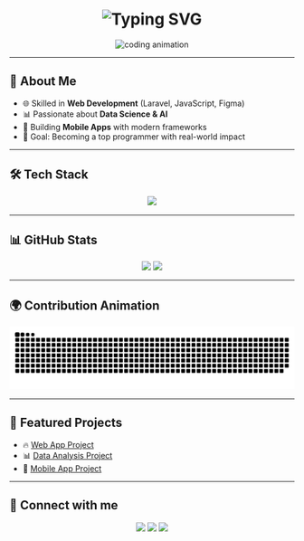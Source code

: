 <!-- Header Animasi -->
<h1 align="center">
  <img src="https://readme-typing-svg.herokuapp.com?font=Fira+Code&weight=600&size=28&pause=1000&color=00C2FF&center=true&vCenter=true&width=600&lines=Hello+World!+I'm+Andri+Yano;Web+Developer+💻;Data+Enthusiast+📊;Mobile+App+Developer+📱" alt="Typing SVG" />
</h1>

<!-- Banner Animasi -->
<p align="center">
  <img src="https://media.giphy.com/media/qgQUggAC3Pfv687qPC/giphy.gif" width="600" alt="coding animation"/>
</p>

---

## 🚀 About Me  
- 🌐 Skilled in **Web Development** (Laravel, JavaScript, Figma)  
- 📊 Passionate about **Data Science & AI**  
- 📱 Building **Mobile Apps** with modern frameworks  
- 🎯 Goal: Becoming a top programmer with real-world impact  

---

## 🛠️ Tech Stack  

<p align="center">
  <img src="https://skillicons.dev/icons?i=html,css,js,laravel,figma,python,mysql,php,flutter,dart,git,github" />
</p>

---

## 📊 GitHub Stats  

<p align="center">
  <img src="https://github-readme-stats.vercel.app/api?username=andriyanooo&show_icons=true&theme=tokyonight" height="150" />
  <img src="https://github-readme-streak-stats.herokuapp.com/?user=andriyanooo&theme=tokyonight" height="150" />
</p>

---

## 🌍 Contribution Animation  

<p align="center">
  <img src="https://github.com/Platane/snk/raw/output/github-contribution-grid-snake.svg" alt="snake animation" />
</p>

---

## 🌟 Featured Projects  

- 🔥 [Web App Project](#)  
- 📊 [Data Analysis Project](#)  
- 📱 [Mobile App Project](#)  

---

## 🤝 Connect with me  

<p align="center">
  <a href="https://linkedin.com/in/andri-yano" target="_blank"><img src="https://img.shields.io/badge/LinkedIn-0077B5?style=for-the-badge&logo=linkedin&logoColor=white"/></a>
  <a href="https://github.com/andriyanooo"><img src="https://img.shields.io/badge/GitHub-000?style=for-the-badge&logo=github&logoColor=white"/></a>
  <a href="mailto:andri.yano@example.com"><img src="https://img.shields.io/badge/Email-D14836?style=for-the-badge&logo=gmail&logoColor=white"/></a>
</p>
